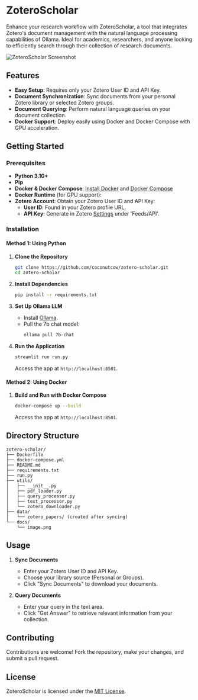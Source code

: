 # ZoteroScholar

Enhance your research workflow with ZoteroScholar, a tool that integrates Zotero's document management with the natural language processing capabilities of Ollama. Ideal for academics, researchers, and anyone looking to efficiently search through their collection of research documents.

![ZoteroScholar Screenshot](docs/image.png)

## Features

- **Easy Setup**: Requires only your Zotero User ID and API Key.
- **Document Synchronization**: Sync documents from your personal Zotero library or selected Zotero groups.
- **Document Querying**: Perform natural language queries on your document collection.
- **Docker Support**: Deploy easily using Docker and Docker Compose with GPU acceleration.

## Getting Started

### Prerequisites

- **Python 3.10+**
- **Pip**
- **Docker & Docker Compose**: [Install Docker](https://docs.docker.com/get-docker/) and [Docker Compose](https://docs.docker.com/compose/install/)
- **Docker Runtime** (for GPU support):
- **Zotero Account**: Obtain your Zotero User ID and API Key:
  - **User ID**: Found in your Zotero profile URL.
  - **API Key**: Generate in Zotero [Settings](https://www.zotero.org/settings) under 'Feeds/API'.

### Installation

#### Method 1: Using Python

1. **Clone the Repository**
    ```bash
    git clone https://github.com/coconutcow/zotero-scholar.git
    cd zotero-scholar
    ```

2. **Install Dependencies**
    ```bash
    pip install -r requirements.txt
    ```

3. **Set Up Ollama LLM**
    - Install [Ollama](https://ollama.com/).
    - Pull the 7b chat model:
      ```bash
      ollama pull 7b-chat
      ```

4. **Run the Application**
    ```bash
    streamlit run run.py
    ```
    Access the app at `http://localhost:8501`.

#### Method 2: Using Docker

1. **Build and Run with Docker Compose**
    ```bash
    docker-compose up --build
    ```
    Access the app at `http://localhost:8501`.

## Directory Structure

```
zotero-scholar/
├── Dockerfile
├── docker-compose.yml
├── README.md
├── requirements.txt
├── run.py
├── utils/
│   ├── __init__.py
│   ├── pdf_loader.py
│   ├── query_processor.py
│   ├── text_processor.py
│   └── zotero_downloader.py
├── data/
│   └── zotero_papers/ (created after syncing)
└── docs/
    └── image.png
```

## Usage

1. **Sync Documents**
   - Enter your Zotero User ID and API Key.
   - Choose your library source (Personal or Groups).
   - Click "Sync Documents" to download your documents.

2. **Query Documents**
   - Enter your query in the text area.
   - Click "Get Answer" to retrieve relevant information from your collection.

## Contributing

Contributions are welcome! Fork the repository, make your changes, and submit a pull request.

## License

ZoteroScholar is licensed under the [MIT License](LICENSE).

